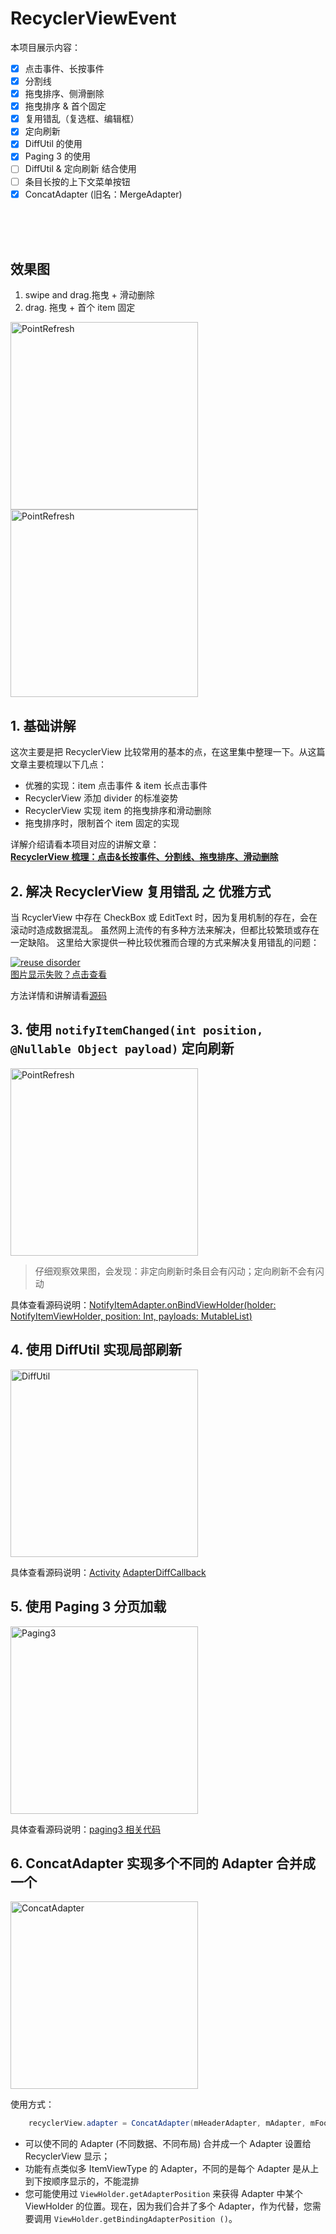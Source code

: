 # RecyclerViewEvent

本项目展示内容：  
- [x] 点击事件、长按事件
- [x] 分割线
- [x] 拖曳排序、侧滑删除
- [x] 拖曳排序 & 首个固定
- [x] 复用错乱（复选框、编辑框）
- [x] 定向刷新
- [x] DiffUtil 的使用
- [x] Paging 3 的使用
- [ ] DiffUtil & 定向刷新 结合使用
- [ ] 条目长按的上下文菜单按钮
- [x] ConcatAdapter (旧名：MergeAdapter)

<br/><br/><br/>

## 效果图  

1. swipe and drag.拖曳 + 滑动删除
2. drag. 拖曳 + 首个 item 固定  

<img src="https://cdn.jsdelivr.net/gh/ocnyang/gallery@master/github/recyclerviewevent/recy_swipanddrag.gif?imageView2/2/w/200" alt="PointRefresh" width="300"><img src="https://cdn.jsdelivr.net/gh/ocnyang/gallery@master/github/recyclerviewevent/recy_drag.gif?imageView2/2/w/200" alt="PointRefresh" width="300"> 

## 1. 基础讲解

这次主要是把 RecyclerView 比较常用的基本的点，在这里集中整理一下。从这篇文章主要梳理以下几点：

* 优雅的实现：item 点击事件 & item 长点击事件
* RecyclerView 添加 divider 的标准姿势
* RecyclerView 实现 item 的拖曳排序和滑动删除
* 拖曳排序时，限制首个 item 固定的实现

详解介绍请看本项目对应的讲解文章：  
**[RecyclerView 梳理：点击&长按事件、分割线、拖曳排序、滑动删除](https://juejin.im/post/5a320ffcf265da43200342a3)**


## 2. 解决 RecyclerView 复用错乱 之 优雅方式

当 RcyclerView 中存在 CheckBox 或 EditText 时，因为复用机制的存在，会在滚动时造成数据混乱。
虽然网上流传的有多种方法来解决，但都比较繁琐或存在一定缺陷。
这里给大家提供一种比较优雅而合理的方式来解决复用错乱的问题：

[![reuse disorder](https://github.com/OCNYang/RecyclerViewEvent/blob/master/docs/recyclervieweventreuse_disorder.gif?raw=true)](https://cdn.jsdelivr.net/gh/ocnyang/gallery@master/github/recyclervieweventreuse_disorder.gif)  
[图片显示失败？点击查看](https://cdn.jsdelivr.net/gh/ocnyang/gallery@master/github/recyclervieweventreuse_disorder.gif)

方法详情和讲解请看[源码](https://github.com/OCNYang/RecyclerViewEvent/blob/master/app/src/main/java/com/ocnyang/recyclerviewevent/reuse_disorder/EleganceMethodActivity.kt)

## 3. 使用 `notifyItemChanged(int position, @Nullable Object payload)` 定向刷新

<img src="https://github.com/OCNYang/RecyclerViewEvent/blob/master/docs/PointRefresh.gif?raw=true" alt="PointRefresh" width="300">

> 仔细观察效果图，会发现：非定向刷新时条目会有闪动；定向刷新不会有闪动

具体查看源码说明：[NotifyItemAdapter.onBindViewHolder(holder: NotifyItemViewHolder, position: Int, payloads: MutableList<Any>)](https://github.com/OCNYang/RecyclerViewEvent/blob/master/app/src/main/java/com/ocnyang/recyclerviewevent/notify_item/NotifyItemActivity.kt)

## 4. 使用 DiffUtil 实现局部刷新
<img src="https://github.com/OCNYang/RecyclerViewEvent/blob/master/docs/DiffUtil.gif?raw=true" alt="DiffUtil" width="300">

具体查看源码说明：[Activity](https://github.com/OCNYang/RecyclerViewEvent/blob/master/app/src/main/java/com/ocnyang/recyclerviewevent/diff_util/DiffUtilActivity.kt)
[AdapterDiffCallback](https://github.com/OCNYang/RecyclerViewEvent/blob/master/app/src/main/java/com/ocnyang/recyclerviewevent/diff_util/AdapterDiffCallback.kt)

## 5. 使用 Paging 3 分页加载
<img src="https://github.com/OCNYang/RecyclerViewEvent/blob/master/docs/Paging3.gif?raw=true" alt="Paging3" width="300">

具体查看源码说明：[paging3 相关代码](https://github.com/OCNYang/RecyclerViewEvent/blob/master/app/src/main/java/com/ocnyang/recyclerviewevent/paging3)

## 6. ConcatAdapter 实现多个不同的 Adapter 合并成一个

<img src="https://github.com/OCNYang/RecyclerViewEvent/blob/master/docs/ConcatAdapter.gif?raw=true" alt="ConcatAdapter" width="300">

使用方式：
```java
    recyclerView.adapter = ConcatAdapter(mHeaderAdapter, mAdapter, mFooterAdapter)
```

* 可以使不同的 Adapter (不同数据、不同布局) 合并成一个 Adapter 设置给 RecyclerView 显示；
* 功能有点类似多 ItemViewType 的 Adapter，不同的是每个 Adapter 是从上到下按顺序显示的，不能混排
* 您可能使用过 `ViewHolder.getAdapterPosition` 来获得 Adapter 中某个 ViewHolder 的位置。现在，因为我们合并了多个 Adapter，作为代替，您需要调用 `ViewHolder.getBindingAdapterPosition ()`。
